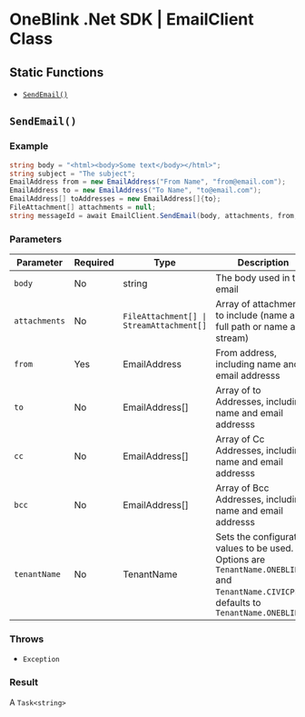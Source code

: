 # OneBlink .Net SDK | EmailClient Class

## Static Functions

-   [`SendEmail()`](#SendEmail)

## `SendEmail()`

### Example

```c#
string body = "<html><body>Some text</body></html>";
string subject = "The subject";
EmailAddress from = new EmailAddress("From Name", "from@email.com");
EmailAddress to = new EmailAddress("To Name", "to@email.com");
EmailAddress[] toAddresses = new EmailAddress[]{to};
FileAttachment[] attachments = null;
string messageId = await EmailClient.SendEmail(body, attachments, from, toAddresses, null, null, subject, Model.TenantName.ONEBLINK_TEST);
```

### Parameters

| Parameter     | Required | Type                                       | Description                                                                                                                               |
| ------------- | -------- | ------------------------------------------ | ------------------------------------------------------------------------------------------------------------------------------------------|
| `body`        | No       | string                                     | The body used in the email                                                                                                                |
| `attachments` | No       | `FileAttachment[] \| StreamAttachment[]`   | Array of attachments to include (name and full path or name and stream)                                                                   |
| `from`        | Yes      | EmailAddress                               | From address, including name and email addresss                                                                                           |
| `to`          | No       | EmailAddress[]                             | Array of to Addresses, including name and email addresss                                                                                  |
| `cc`          | No       | EmailAddress[]                             | Array of Cc Addresses, including name and email addresss                                                                                  |
| `bcc`         | No       | EmailAddress[]                             | Array of Bcc Addresses, including name and email addresss                                                                                 |
| `tenantName`  | No       | TenantName                                 | Sets the configuration values to be used. Options are `TenantName.ONEBLINK` and `TenantName.CIVICPLUS`, defaults to `TenantName.ONEBLINK` |

### Throws

-   `Exception`

### Result

A `Task<string>`